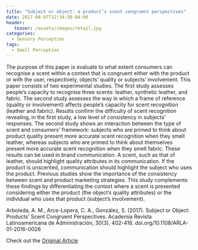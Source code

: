 ```yaml
---
title: "Subject or object: a product’s scent congruent perspectives"
date: 2017-08-07T12:34:30-04:00
header:
   teaser: /assets/images/retail.jpg
categories:
  - Sensory Perception
tags:
  - Smell Perception
---
```

The purpose of this paper is evaluate to what extent consumers can recognise a scent within a context that is 
congruent either with the product or with the user, respectively, objects’ quality or subjects’ involvement.
This paper consists of two experimental studies. The first study assesses people’s capacity to recognise three 
scents: leather, synthetic leather, and fabric. The second study assesses the way in which a frame of reference 
(quality or involvement) affects people’s capacity for scent recognition (leather and fabric).
Results confirm the difficulty of scent recognition revealing, in the first study, a low level of consistency 
in subjects’ responses. The second study shows an interaction between the type of scent and consumers’ framework: 
subjects who are primed to think about product quality present more accurate scent recognition when they smell 
leather, whereas subjects who are primed to think about themselves present more accurate scent recognition when 
they smell fabric.
These results can be used in brand communication. A scent, such as that of leather, should highlight quality 
attributes in its communication. If the product is unscented, communication should highlight the subject who 
uses the product.
Previous studies show the importance of the consistency between scent and product marketing strategies. 
This study complements these findings by differentiating the context where a scent is presented considering either 
the product (the object’s quality attributes) or the individual who uses that product (subject’s involvement).

Arboleda, A. M., Arce-Lopera, C. A., González, S. (2017). 
Subject or Object: Products’ Scent Congruent Perspectives. 
Academia Revista Latinoamericana de Administración, 30(3), 402-416. 
doi.org/10.1108/ARLA-01-2016-0026

Check out the [Original Article][URL] 

[URL]: https://www.emerald.com/insight/content/doi/10.1108/ARLA-01-2016-0026/full/html